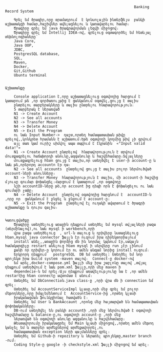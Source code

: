                                                                Banking Record System

        Գրել եմ ծրագիր,որը տրամադրում  է կոնսոլային ինտերֆեյս  բանկի աշխատակցի համար,հաշիվներ ավելացնելու և կառավարելու համար։
        Ծրագիրը գրել եմ java ծրագրավորման լեզվի միջոցով։
        Ծրագիրը գրել եմ Intellij IDEA-ով, գրելուց օգտագործել եմ հետևյալ տեխնոլոգիաները՝ 
        Java Core,
        Java OOP, 
        JDBC, 
        PostgresSQL database, 
        SQL, 
        Maven, 
        Docker,
        Git,Github
        Ubuntu terminal 

                                                                     Աշխատանքը

        Console application է,որը աշխատացնելուց օգտվողից հարցում է կատարում թե ,որ գործառույթից է ցանկանում օգտվել,ցույց է տալիս
        ընտրելու տարբերակները և տալիս ընտրելու հնարավորություն։
        5 տարբերակ է ներառված
        N1 -> Create Account
        N2 -> See all accounts
        N3 -> Transfer Money
        N4 -> Delete Account
        N5 -> Exit the Program
        ու նաև Input Number->  դաշտ,որտեղ համապատասխան թիվը գրելով,,կոնկրետ հրամանն է աշխատում։Եթե օգտվողի կողմից թիվ չի գրվում 
        այլ տառ կամ ուրիշ սիմվոլ ապա տպվում է էկրանին  «"Input valid data!"»
        N1 -> Create Account ընտրելով  հնարավորություն է տրվում մուտքագրելու հաճախորդի անունը,ազգանունը և հաշվեհամարը։Տվյալները 
        մուտքագրելուց հետո ցույց է տալիս,որ ստեղծվել է user-ի account-ը և նաև թե,որերորդ accountn էր դա։
        N2 -> See all accounts  ընտրելով ցույց է տալիս բոլոր ներմուծված account-ների անունները։
        N3 -> Transfer Money  հնարավորություն է տալիս, մի account-ի հաշվից մյուսը գումար փոխանցել։Հարցում է կատարում ,որ օգտվողը
        նշի accountID-ները թե,որ account ից դեպի որն է փոխանցելու ու նաև գումարի չափը։
        N4 -> Delete Account  ընտրելով օգտվողից հարցնում է  accountID-ն ,որը որ  ցանկանում է ջնջել և ջնջում է account-ը։
        N5 -> Exit the Program  ընտրելով էլ ուղակի ավարտում է ծրագրի աշխատանքը և դուրս գալիս։

                                                                     Կառուցվածքը
        Ծրագիրը ստեղծելուց առաջին դեպքում ստեղծել եմ mysql տվյալների բազա (տերմինալով),ու նաև mysql ի workbench,որի 
        վրա բազա ստեղծելուց  , url-ն տալուց և դրիվերը նստացնելուց հետո,mysql java connector ֆայլն էր ուզում իրա դիրեկտորիայում 
        install անել,,առաջին փորձից db ին նորմալ կպնում էր,սակայն համակարգիչը restart անելուց հետո mysql ի սերվերը run չէր լինում 
        քանի որ դրիվեր-ը կորում էր ու ամեն անգամ նորից install ուզում։
        Երկրորդ դեպքում   postgreSQL  DB եմ ստեղծել: Ստեղծել եմ նոր պրոյեկտ իրա build system -maven տալով։  Connect-ը docker-ով 
        եմ արել,docker-compose.yml ֆայլի մեջ իրա շաբլոնը տալով ,տվյալ դեպքում ստեղծվում է նաև pom.xml ֆայլը,որի մեջ maven ի 
        dependecie-ն եմ դրել։Այս դեպքում առավելությունը նա է ,որ ամեն restartից հետո connectը ավտոմատ է անում։
        Ստեղծել եմ DbConnectioն․java class-ը ,որի վրա db ի connection եմ գրել։
        Ստեղծել եմ AccountServiceImpl կլասը,որի մեջ գրել եմ բոլոր մեթոդները,որը իմպլեմենտում է  AccountService-ից ,որտեղ կլասի
        իրականացման ֆունկցիոնալ հատվածն է։
        Ստեղծել եմ User և BankAccaunt ,որոնց մեջ հայտարված են համապատասխան փոփոխականները։
        DB-ում ստեղծվել են բանկի accountի ,որի մեջ ներմուծված է օգտվողի հաշվեհամարը և balance-ը,ու օգտվողի account-ը ,որի մեջ 
        ներառված են օգտվողի անունը ազգանունը և հաշվեհամարը։
        Թեստավորումը իրականացրել եմ Main կլասի միջոցով,,որտեղ ամեն մեթոդ կանչել եմ և տարբեր արժեքներով արժեքավորրել,ու
        համապատասխան exception ների պայմանները գրել։
        Ստեղծել եմ Github-ի repozitory և ներառել պրոյեկտը,master branch -ում։ 
        Coding Style-ը google -ի checkstyle.xml ֆայլի միջոցով եմ արել։

